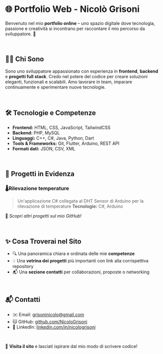 # 🌐 Portfolio Web - Nicolò Grisoni 
Benvenuto nel mio **portfolio online** – uno spazio digitale dove tecnologia, passione e creatività si incontrano per raccontare il mio percorso da sviluppatore. 🚀

<br>

## 👨‍💻 Chi Sono

Sono uno sviluppatore appassionato con esperienza in **frontend**, **backend** e **progetti full stack**. Credo nel potere del codice per creare soluzioni eleganti, funzionali e scalabili. Amo lavorare in team, imparare continuamente e sperimentare nuove tecnologie.

<br>

## 🛠️ Tecnologie e Competenze

- **Frontend:** HTML, CSS, JavaScript, TailwindCSS  
- **Backend:** PHP, MySQL  
- **Linguaggi:** C++, C#, Java, Python, Dart  
- **Tools & Frameworks:** Git, Flutter, Arduino, REST API  
- **Formati dati:** JSON, CSV, XML

<br>

## 📂 Progetti in Evidenza

### 🌡️Rilevazione temperature
> Un'applicazione C# collegata al DHT Sensor di Arduino per la rilevazione di temperature 
> **Tecnologie:** C#, Arduino

🔗 *Scopri altri progetti sul mio GitHub!*

<br>

## ✨ Cosa Troverai nel Sito

- 🔍 Una panoramica chiara e ordinata delle mie **competenze**
- 💡 Una **vetrina dei progetti** più importanti con link alla corrispettiva repository
- 📬 Una **sezione contatti** per collaborazioni, proposte o networking

<br>

## 📬 Contatti

- ✉️ Email: [grisoninicolo@gmail.com](mailto:grisoninicolo@gmail.com)  
- 🐱 GitHub: [github.com/NicoloGrisoni](https://github.com/NicoloGrisoni)
- 💼 LinkedIn: [linkedin.com/in/nicologrisoni](https://linkedin.com/in/nicologrisoni)

<br>

🌟 **Visita il sito** e lasciati ispirare dal mio modo di scrivere codice!